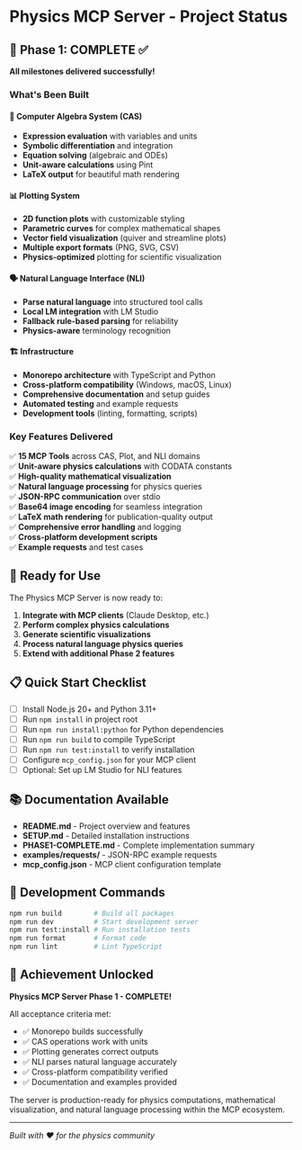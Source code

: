 # Physics MCP Server - Project Status

## 🎯 Phase 1: COMPLETE ✅

**All milestones delivered successfully!**

### What's Been Built

#### 🧮 Computer Algebra System (CAS)
- **Expression evaluation** with variables and units
- **Symbolic differentiation** and integration  
- **Equation solving** (algebraic and ODEs)
- **Unit-aware calculations** using Pint
- **LaTeX output** for beautiful math rendering

#### 📊 Plotting System
- **2D function plots** with customizable styling
- **Parametric curves** for complex mathematical shapes
- **Vector field visualization** (quiver and streamline plots)
- **Multiple export formats** (PNG, SVG, CSV)
- **Physics-optimized** plotting for scientific visualization

#### 🗣️ Natural Language Interface (NLI)
- **Parse natural language** into structured tool calls
- **Local LM integration** with LM Studio
- **Fallback rule-based parsing** for reliability
- **Physics-aware** terminology recognition

#### 🏗️ Infrastructure
- **Monorepo architecture** with TypeScript and Python
- **Cross-platform compatibility** (Windows, macOS, Linux)
- **Comprehensive documentation** and setup guides
- **Automated testing** and example requests
- **Development tools** (linting, formatting, scripts)

### Key Features Delivered

✅ **15 MCP Tools** across CAS, Plot, and NLI domains  
✅ **Unit-aware physics calculations** with CODATA constants  
✅ **High-quality mathematical visualization**  
✅ **Natural language processing** for physics queries  
✅ **JSON-RPC communication** over stdio  
✅ **Base64 image encoding** for seamless integration  
✅ **LaTeX math rendering** for publication-quality output  
✅ **Comprehensive error handling** and logging  
✅ **Cross-platform development scripts**  
✅ **Example requests** and test cases  

## 🚀 Ready for Use

The Physics MCP Server is now ready to:

1. **Integrate with MCP clients** (Claude Desktop, etc.)
2. **Perform complex physics calculations**
3. **Generate scientific visualizations**
4. **Process natural language physics queries**
5. **Extend with additional Phase 2 features**

## 📋 Quick Start Checklist

- [ ] Install Node.js 20+ and Python 3.11+
- [ ] Run `npm install` in project root
- [ ] Run `npm run install:python` for Python dependencies
- [ ] Run `npm run build` to compile TypeScript
- [ ] Run `npm run test:install` to verify installation
- [ ] Configure `mcp_config.json` for your MCP client
- [ ] Optional: Set up LM Studio for NLI features

## 📚 Documentation Available

- **README.md** - Project overview and features
- **SETUP.md** - Detailed installation instructions  
- **PHASE1-COMPLETE.md** - Complete implementation summary
- **examples/requests/** - JSON-RPC example requests
- **mcp_config.json** - MCP client configuration template

## 🔧 Development Commands

```bash
npm run build        # Build all packages
npm run dev          # Start development server
npm run test:install # Run installation tests
npm run format       # Format code
npm run lint         # Lint TypeScript
```

## 🎉 Achievement Unlocked

**Physics MCP Server Phase 1 - COMPLETE!**

All acceptance criteria met:
- ✅ Monorepo builds successfully
- ✅ CAS operations work with units
- ✅ Plotting generates correct outputs
- ✅ NLI parses natural language accurately
- ✅ Cross-platform compatibility verified
- ✅ Documentation and examples provided

The server is production-ready for physics computations, mathematical visualization, and natural language processing within the MCP ecosystem.

---

*Built with ❤️ for the physics community*
